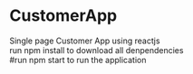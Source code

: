 # CustomerApp
Single page Customer App using reactjs
</br>
run npm install to download all denpendencies
</br>
#run npm start to run the application
